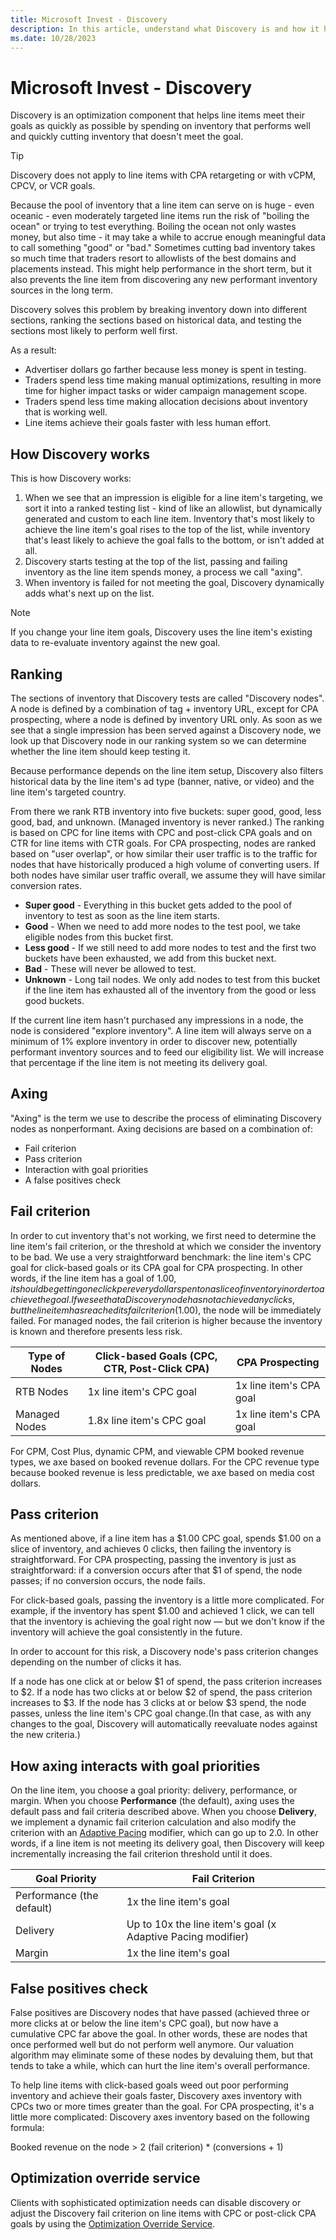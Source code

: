 ```yaml
---
title: Microsoft Invest - Discovery 
description: In this article, understand what Discovery is and how it helps in optimization by prioritizing the inventory that is most likely to perform.
ms.date: 10/28/2023
---
```


# Microsoft Invest - Discovery

Discovery is an optimization component that helps line items meet their goals as quickly as possible by spending on inventory that performs well and quickly cutting inventory that doesn't meet the goal.

> [!TIP]
> Discovery does not apply to line items with CPA retargeting or with vCPM, CPCV, or VCR goals.

Because the pool of inventory that a line item can serve on is huge - even oceanic - even moderately targeted line items run the risk of "boiling the ocean" or trying to test everything. Boiling the ocean not only wastes money, but also time - it may take a while to accrue enough meaningful data to call something "good" or "bad." Sometimes cutting bad inventory takes so much time that traders resort to allowlists of the best domains and placements instead. This might help performance in the short term, but it also prevents the line item from discovering any new performant inventory sources in the long term.

Discovery solves this problem by breaking inventory down into different sections, ranking the sections based on historical data, and testing the sections most likely to perform well first.

As a result:

- Advertiser dollars go farther because less money is spent in testing.
- Traders spend less time making manual optimizations, resulting in more time for higher impact tasks or wider campaign management scope.
- Traders spend less time making allocation decisions about inventory that is working well.
- Line items achieve their goals faster with less human effort.

## How Discovery works

This is how Discovery works:

1. When we see that an impression is eligible for a line item's targeting, we sort it into a ranked testing list - kind of like an allowlist, but dynamically generated and custom to each line item. Inventory that's most likely to achieve the line item's goal rises to the top of the list, while inventory that's least likely to achieve the goal falls to the bottom, or isn't added at all.
1. Discovery starts testing at the top of the list, passing and failing inventory as the line item spends money, a process we call "axing".
1. When inventory is failed for not meeting the goal, Discovery dynamically adds what's next up on the list.

> [!NOTE]
> If you change your line item goals, Discovery uses the line item's existing data to re-evaluate inventory against the new goal.

## Ranking

The sections of inventory that Discovery tests are called "Discovery nodes". A node is defined by a combination of tag + inventory URL, except for CPA prospecting, where a node is defined by inventory URL only. As soon as we see that a single impression has been served against a Discovery node, we look up that Discovery node in our ranking system so we can determine whether the line item should keep testing it.

Because performance depends on the line item setup, Discovery also filters historical data by the line item's ad type (banner, native, or video) and the line item's targeted country.

From there we rank RTB inventory into five buckets: super good, good, less good, bad, and unknown. (Managed inventory is never ranked.) The ranking is based on CPC for line items with CPC and post-click CPA goals and on CTR for line items with CTR goals. For CPA  prospecting, nodes are ranked based on "user overlap", or how similar their user traffic is to the traffic for nodes that have historically produced a high volume of converting users. If both nodes have similar user traffic overall, we assume they will have similar conversion rates.

- **Super good** - Everything in this bucket gets added to the pool of inventory to test as soon as the line item starts.
- **Good** - When we need to add more nodes to the test pool, we take eligible nodes from this bucket first.
- **Less good** - If we still need to add more nodes to test and the first two buckets have been exhausted, we add from this bucket next.
- **Bad** - These will never be allowed to test.
- **Unknown** - Long tail nodes. We only add nodes to test from this bucket if the line item has exhausted all of the inventory from the good or less good buckets.

If the current line item hasn't purchased any impressions in a node, the node is considered "explore inventory". A line item will always serve on a minimum of 1% explore inventory in order to discover new, potentially performant inventory sources and to feed our eligibility list. We will increase that percentage if the line item is not meeting its delivery goal.

## Axing

"Axing" is the term we use to describe the process of eliminating Discovery nodes as nonperformant. Axing decisions are based on a combination of:

- Fail criterion
- Pass criterion
- Interaction with goal priorities
- A false positives check

## Fail criterion

In order to cut inventory that's not working, we first need to determine the line item's fail criterion, or the threshold at which we consider the inventory to be bad. We use a very straightforward benchmark: the line item's CPC goal for click-based goals or its CPA goal for CPA prospecting. In other words, if the line item has a goal of $1.00, it should be getting one click per every dollar spent on a slice of inventory in order to achieve the goal. If we see that a Discovery node has not achieved any clicks, but the line item has reached its fail criterion ($1.00), the node will be immediately failed. For managed nodes, the fail criterion is higher because the inventory is known and therefore presents less risk.

|Type of Nodes | Click-based Goals (CPC, CTR, Post-Click CPA) | CPA Prospecting |
|---|---|---|
| RTB Nodes | 1x line item's CPC goal | 1x line item's CPA goal |
| Managed Nodes | 1.8x line item's CPC goal | 1x line item's CPA goal |

For CPM, Cost Plus, dynamic CPM, and viewable CPM booked revenue types, we axe based on booked revenue dollars. For the CPC revenue type because booked revenue is less predictable, we axe based on media cost dollars.

## Pass criterion

As mentioned above, if a line item has a $1.00 CPC goal, spends $1.00 on a slice of inventory, and achieves 0 clicks, then failing the inventory is straightforward. For CPA prospecting, passing the inventory is just as straightforward: if a conversion occurs after that $1 of spend, the node passes; if no conversion occurs, the node fails.

For click-based goals, passing the inventory is a little more complicated. For example, if the inventory has spent $1.00 and achieved 1 click, we can tell that the inventory is achieving the goal right now — but we don't know if the inventory will achieve the goal consistently in the future.

In order to account for this risk, a Discovery node's pass criterion changes depending on the number of clicks it has.

If a node has one click at or below $1 of spend, the pass criterion increases to $2. If a node has two clicks at or below $2 of spend, the pass criterion increases to $3. If the node has 3 clicks at or below $3 spend, the node passes, unless the line item's CPC goal change.(In that case, as with any changes to the goal, Discovery will automatically reevaluate nodes against the new criteria.)

## How axing interacts with goal priorities

On the line item, you choose a goal priority: delivery, performance, or margin. When you choose **Performance** (the default), axing uses the default pass and fail criteria described above. When you choose **Delivery**, we implement a dynamic fail criterion calculation and also modify the criterion with an [Adaptive Pacing](adaptive-pacing.md) modifier, which can go up to 2.0. In other words, if a line item is not meeting its delivery goal, then Discovery will keep incrementally increasing the fail criterion threshold until it does.

| Goal Priority | Fail Criterion |
|---|---|
| Performance (the default) | 1x the line item's goal |
| Delivery | Up to 10x the line item's goal (x Adaptive Pacing modifier) |
| Margin | 1x the line item's goal |

## False positives check

False positives are Discovery nodes that have passed (achieved three or more clicks at or below the line item's CPC goal), but now have a cumulative CPC far above the goal. In other words, these are nodes that once performed well but do not perform well anymore. Our valuation algorithm may eliminate some of these nodes by devaluing them, but that tends to take a while, which can hurt the line item's overall performance.

To help line items with click-based goals weed out poor performing inventory and achieve their goals faster, Discovery axes inventory with CPCs two or more times greater than the goal. For CPA prospecting, it's a little more complicated: Discovery axes inventory based on the following formula:

Booked revenue on the node > 2 (fail criterion) * (conversions + 1)

## Optimization override service

Clients with sophisticated optimization needs can disable discovery or adjust the Discovery fail criterion on line items with CPC or post-click CPA goals by using the [Optimization Override Service](../digital-platform-api/optimization-override-service.md).
